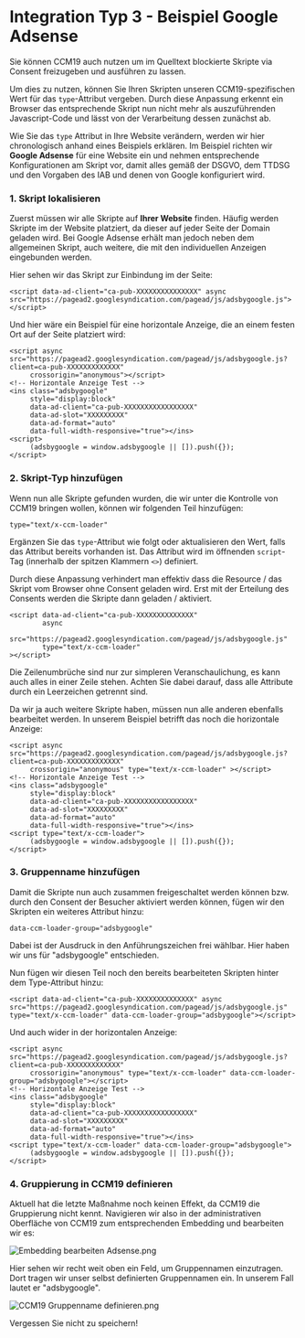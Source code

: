 # Integration Typ 3 - Beispiel Google Adsense

Sie können CCM19 auch nutzen um im Quelltext blockierte Skripte via Consent freizugeben und ausführen zu lassen.

Um dies zu nutzen, können Sie Ihren Skripten unseren CCM19-spezifischen Wert für das `type`-Attribut vergeben. Durch diese Anpassung erkennt ein Browser das entsprechende Skript nun nicht mehr als auszuführenden Javascript-Code und lässt von der Verarbeitung dessen zunächst ab.

Wie Sie das `type` Attribut in Ihre Website verändern, werden wir hier chronologisch anhand eines Beispiels erklären. Im Beispiel richten wir **Google Adsense** für eine Website ein und nehmen entsprechende Konfigurationen am Skript vor, damit alles gemäß der DSGVO, dem TTDSG und den Vorgaben des IAB und denen von Google konfiguriert wird.

### 1. Skript lokalisieren

Zuerst müssen wir alle Skripte auf **Ihrer Website** finden. Häufig werden Skripte im der Website platziert, da dieser auf jeder Seite der Domain geladen wird. Bei Google Adsense erhält man jedoch neben dem allgemeinen Skript, auch weitere, die mit den individuellen Anzeigen eingebunden werden.

Hier sehen wir das Skript zur Einbindung im der Seite:

```
<script data-ad-client="ca-pub-XXXXXXXXXXXXXXX" async src="https://pagead2.googlesyndication.com/pagead/js/adsbygoogle.js"></script>
```

Und hier wäre ein Beispiel für eine horizontale Anzeige, die an einem festen Ort auf der Seite platziert wird:

```
<script async src="https://pagead2.googlesyndication.com/pagead/js/adsbygoogle.js?client=ca-pub-XXXXXXXXXXXXX"
     crossorigin="anonymous"></script>
<!-- Horizontale Anzeige Test -->
<ins class="adsbygoogle"
     style="display:block"
     data-ad-client="ca-pub-XXXXXXXXXXXXXXXXX"
     data-ad-slot="XXXXXXXXX"
     data-ad-format="auto"
     data-full-width-responsive="true"></ins>
<script>
     (adsbygoogle = window.adsbygoogle || []).push({});
</script>
```

### 2. Skript-Typ hinzufügen

Wenn nun alle Skripte gefunden wurden, die wir unter die Kontrolle von CCM19 bringen wollen, können wir folgenden Teil hinzufügen:

```
type="text/x-ccm-loader"
```

Ergänzen Sie das `type`-Attribut wie folgt oder aktualisieren den Wert, falls das Attribut bereits vorhanden ist. Das Attribut wird im öffnenden `script`-Tag (innerhalb der spitzen Klammern `<>`) definiert.

Durch diese Anpassung verhindert man effektiv dass die Resource / das Skript vom Browser ohne Consent geladen wird. Erst mit der Erteilung des Consents werden die Skripte dann geladen / aktiviert.

```
<script data-ad-client="ca-pub-XXXXXXXXXXXXXX" 
        async 
        src="https://pagead2.googlesyndication.com/pagead/js/adsbygoogle.js" 
        type="text/x-ccm-loader"
></script>
```

Die Zeilenumbrüche sind nur zur simpleren Veranschaulichung, es kann auch alles in einer Zeile stehen. Achten Sie dabei darauf, dass alle Attribute durch ein Leerzeichen getrennt sind.

Da wir ja auch weitere Skripte haben, müssen nun alle anderen ebenfalls bearbeitet werden. In unserem Beispiel betrifft das noch die horizontale Anzeige:

```
<script async src="https://pagead2.googlesyndication.com/pagead/js/adsbygoogle.js?client=ca-pub-XXXXXXXXXXXXX"
     crossorigin="anonymous" type="text/x-ccm-loader" ></script>
<!-- Horizontale Anzeige Test -->
<ins class="adsbygoogle"
     style="display:block"
     data-ad-client="ca-pub-XXXXXXXXXXXXXXXXX"
     data-ad-slot="XXXXXXXXX"
     data-ad-format="auto"
     data-full-width-responsive="true"></ins>
<script type="text/x-ccm-loader">
     (adsbygoogle = window.adsbygoogle || []).push({});
</script>
```

### 3. Gruppenname hinzufügen

Damit die Skripte nun auch zusammen freigeschaltet werden können bzw. durch den Consent der Besucher aktiviert werden können, fügen wir den Skripten ein weiteres Attribut hinzu:

```
data-ccm-loader-group="adsbygoogle"
```

Dabei ist der Ausdruck in den Anführungszeichen frei wählbar. Hier haben wir uns für "adsbygoogle" entschieden.

Nun fügen wir diesen Teil noch den bereits bearbeiteten Skripten hinter dem Type-Attribut hinzu:

```
<script data-ad-client="ca-pub-XXXXXXXXXXXXXX" async src="https://pagead2.googlesyndication.com/pagead/js/adsbygoogle.js" type="text/x-ccm-loader" data-ccm-loader-group="adsbygoogle"></script>
```

Und auch wider in der horizontalen Anzeige:

```
<script async src="https://pagead2.googlesyndication.com/pagead/js/adsbygoogle.js?client=ca-pub-XXXXXXXXXXXXX"
     crossorigin="anonymous" type="text/x-ccm-loader" data-ccm-loader-group="adsbygoogle"></script>
<!-- Horizontale Anzeige Test -->
<ins class="adsbygoogle"
     style="display:block"
     data-ad-client="ca-pub-XXXXXXXXXXXXXXXXX"
     data-ad-slot="XXXXXXXXX"
     data-ad-format="auto"
     data-full-width-responsive="true"></ins>
<script type="text/x-ccm-loader" data-ccm-loader-group="adsbygoogle">
     (adsbygoogle = window.adsbygoogle || []).push({});
</script>
```

### 4. Gruppierung in CCM19 definieren

Aktuell hat die letzte Maßnahme noch keinen Effekt, da CCM19 die Gruppierung nicht kennt. Navigieren wir also in der administrativen Oberfläche von CCM19 zum entsprechenden Embedding und bearbeiten wir es:

![Embedding bearbeiten Adsense.png](<../../assets/Embedding bearbeiten Adsense.png>)

Hier sehen wir recht weit oben ein Feld, um Gruppennamen einzutragen. Dort tragen wir unser selbst definierten Gruppennamen ein. In unserem Fall lautet er "adsbygoogle".

![CCM19 Gruppenname definieren.png](<../../assets/CCM19 Gruppenname definieren.png>)

Vergessen Sie nicht zu speichern!
